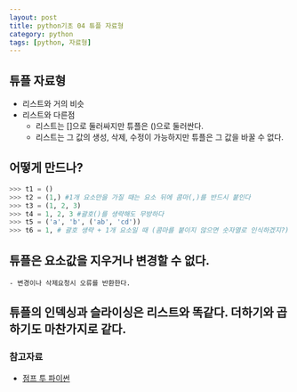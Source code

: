 ```yaml
---
layout: post
title: python기초 04 튜플 자료형
category: python
tags: [python, 자료형]
---
```


## 튜플 자료형

* 리스트와 거의 비슷
* 리스트와 다른점
    - 리스트는 []으로 둘러싸지만 튜플은 ()으로 둘러싼다.
    - 리스트는 그 값의 생성, 삭제, 수정이 가능하지만 튜플은 그 값을 바꿀 수 없다.


## 어떻게 만드나?

```python
>>> t1 = ()
>>> t2 = (1,) #1개 요소만을 가질 때는 요소 뒤에 콤마(,)를 반드시 붙인다
>>> t3 = (1, 2, 3)
>>> t4 = 1, 2, 3 #괄호()를 생략해도 무방하다
>>> t5 = ('a', 'b', ('ab', 'cd'))
>>> t6 = 1, # 괄호 생략 + 1개 요소일 때 (콤마를 붙이지 않으면 숫자열로 인식하겠지?)
```

## 튜플은 요소값을 지우거나 변경할 수 없다.
    - 변경이나 삭제요청시 오류를 반환한다.

## 튜플의 인덱싱과 슬라이싱은 리스트와 똑같다. 더하기와 곱하기도 마찬가지로 같다.

### 참고자료
* [점프 투 파이썬](https://wikidocs.net/15)
